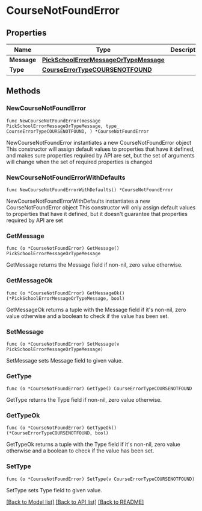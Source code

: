 # CourseNotFoundError

## Properties

Name | Type | Description | Notes
------------ | ------------- | ------------- | -------------
**Message** | [**PickSchoolErrorMessageOrTypeMessage**](PickSchoolErrorMessageOrTypeMessage.md) |  | 
**Type** | [**CourseErrorTypeCOURSENOTFOUND**](CourseErrorTypeCOURSENOTFOUND.md) |  | 

## Methods

### NewCourseNotFoundError

`func NewCourseNotFoundError(message PickSchoolErrorMessageOrTypeMessage, type_ CourseErrorTypeCOURSENOTFOUND, ) *CourseNotFoundError`

NewCourseNotFoundError instantiates a new CourseNotFoundError object
This constructor will assign default values to properties that have it defined,
and makes sure properties required by API are set, but the set of arguments
will change when the set of required properties is changed

### NewCourseNotFoundErrorWithDefaults

`func NewCourseNotFoundErrorWithDefaults() *CourseNotFoundError`

NewCourseNotFoundErrorWithDefaults instantiates a new CourseNotFoundError object
This constructor will only assign default values to properties that have it defined,
but it doesn't guarantee that properties required by API are set

### GetMessage

`func (o *CourseNotFoundError) GetMessage() PickSchoolErrorMessageOrTypeMessage`

GetMessage returns the Message field if non-nil, zero value otherwise.

### GetMessageOk

`func (o *CourseNotFoundError) GetMessageOk() (*PickSchoolErrorMessageOrTypeMessage, bool)`

GetMessageOk returns a tuple with the Message field if it's non-nil, zero value otherwise
and a boolean to check if the value has been set.

### SetMessage

`func (o *CourseNotFoundError) SetMessage(v PickSchoolErrorMessageOrTypeMessage)`

SetMessage sets Message field to given value.


### GetType

`func (o *CourseNotFoundError) GetType() CourseErrorTypeCOURSENOTFOUND`

GetType returns the Type field if non-nil, zero value otherwise.

### GetTypeOk

`func (o *CourseNotFoundError) GetTypeOk() (*CourseErrorTypeCOURSENOTFOUND, bool)`

GetTypeOk returns a tuple with the Type field if it's non-nil, zero value otherwise
and a boolean to check if the value has been set.

### SetType

`func (o *CourseNotFoundError) SetType(v CourseErrorTypeCOURSENOTFOUND)`

SetType sets Type field to given value.



[[Back to Model list]](../README.md#documentation-for-models) [[Back to API list]](../README.md#documentation-for-api-endpoints) [[Back to README]](../README.md)


